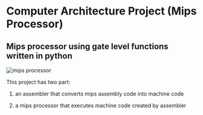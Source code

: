 # Computer Architecture Project (Mips Processor)

## Mips processor using gate level functions written in python

![mips processor](https://i.imgur.com/6R3Xz.png)

This project has two part:

1. an assembler that converts mips assembly code into machine code

2. a mips processor that executes machine code created by assembler
